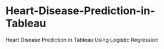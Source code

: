 # Heart-Disease-Prediction-in-Tableau
Heart Disease Prediction in Tableau Using Logistic Regression
